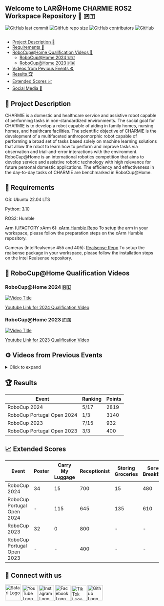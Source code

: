 ## Welcome to LAR@Home CHARMIE ROS2 Workspace Repository  :mechanical_arm: :portugal: 

![GitHub last commit](https://img.shields.io/github/last-commit/SparkRibeiro21/charmie_ws)
![GitHub repo size](https://img.shields.io/github/repo-size/SparkRibeiro21/charmie_ws)
![GitHub contributors](https://img.shields.io/github/contributors/SparkRibeiro21/charmie_ws)
![GitHub](https://img.shields.io/github/license/SparkRibeiro21/charmie_ws)

##

* [Project Description :book:](#book-project-description)
* [Requirements :rocket:](#rocket-requirements)
* [RoboCup@Home Qualification Videos :robot:](#robot-robocuphome-qualification-videos)
  * [RoboCup@Home 2024 :netherlands:](#robocuphome-2024-netherlands)
  * [RoboCup@Home 2023 :fr:](#robocuphome-2023-fr)
* [Videos from Pevious Events :gear:](#gear-videos-from-previous-events)
* [Results :trophy:](#trophy-results)
* [Extended Scores :chart_with_upwards_trend:](#chart_with_upwards_trend-extended-scores)
* [Social Media :handshake:](#handshake-connect-with-us)

## :book: Project Description

CHARMIE is a domestic and healthcare service and assistive robot capable of performing tasks in non-standardized environments. The social goal for CHARMIE is to develop a robot capable of aiding in family homes, nursing homes, and healthcare facilities. The scientific objective of CHARMIE is the development of a multifaceted anthropomorphic robot capable of performing a broad set of tasks based solely on machine learning solutions that allow the robot to learn how to perform and improve tasks via observation and trial-and-error interactions with the environment. RoboCup@Home is an international robotics competition that aims to develop service and assistive robotic technology with high relevance for future personal domestic applications. The efficiency and effectiveness in the day-to-day tasks of CHARMIE are benchmarked in RoboCup@Home.

## :rocket: Requirements

OS: Ubuntu 22.04 LTS

Python: 3.10

ROS2: Humble

Arm (UFACTORY xArm 6): [xArm Humble Repo](https://github.com/xArm-Developer/xarm_ros2/tree/humble?tab=readme-ov-file)
To setup the arm in your workspace, please follow the preparation steps on the xArm Humble repository. 

Cameras (IntelRealsense 455 and 405): [Realsense Repo](https://github.com/IntelRealSense/realsense-ros)
To setup the realsense package in your workspace, please follow the installation steps on the Intel Realsense repository. 

## :robot: RoboCup@Home Qualification Videos

### RoboCup@Home 2024 :netherlands:

[![Video Title](https://img.youtube.com/vi/RNr9uOhubqw/0.jpg)](https://www.youtube.com/watch?v=RNr9uOhubqw)

[Youtube Link for 2024 Qualification Video](https://m.youtube.com/watch?v=RNr9uOhubqw)

### RoboCup@Home 2023 :fr:

[![Video Title](https://img.youtube.com/vi/gNx9OYljlcw/0.jpg)](https://www.youtube.com/watch?v=gNx9OYljlcw)

[Youtube Link for 2023 Qualification Video](https://m.youtube.com/watch?v=gNx9OYljlcw)

## :gear: Videos from Previous Events 
<details>
  <summary>Click to expand</summary>

  ## Serve Breakfast (RoboCup Portugal Open 2024)

  [![Video Title](https://img.youtube.com/vi/ZhBd1PQpAB0/0.jpg)](https://www.youtube.com/watch?v=ZhBd1PQpAB0)

  [Youtube Link for Serve Breakfast Task from RoboCup Portugal Open 2024](https://www.youtube.com/watch?v=ZhBd1PQpAB0)

  ## Storing Groceries (RoboCup Portugal Open 2024)

  [![Video Title](https://img.youtube.com/vi/_QoUEJi4D6c/0.jpg)](https://www.youtube.com/watch?v=_QoUEJi4D6c)

  [Youtube Link for Storing Groceries Task from RoboCup Portugal Open 2024](https://www.youtube.com/watch?v=_QoUEJi4D6c)

  ## Receptionist (RoboCup Portugal Open 2024)

  [![Video Title](https://img.youtube.com/vi/1B0Hf0hebCI/0.jpg)](https://www.youtube.com/watch?v=1B0Hf0hebCI)

  [Youtube Link for Receptionist Task from RoboCup Portugal Open 2024](https://www.youtube.com/watch?v=1B0Hf0hebCI)

  ## Carry my Luggage (RoboCup Portugal Open 2024)

  [![Video Title](https://img.youtube.com/vi/jc68am8VqAk/0.jpg)](https://www.youtube.com/watch?v=jc68am8VqAk)

  [Youtube Link for Carry my Luggage Task from RoboCup Portugal Open 2024](https://www.youtube.com/watch?v=jc68am8VqAk)

  ## Receptionist (RoboCup 2023)

  [![Video Title](https://img.youtube.com/vi/rYzFhlLRpxc/0.jpg)](https://www.youtube.com/watch?v=rYzFhlLRpxc)

  [Youtube Link for Receptionist Task from RoboCup 2023](https://m.youtube.com/watch?v=rYzFhlLRpxc)
  
</details>

## :trophy: Results

|Event|Ranking|Points|
| ------------- | ------------- | ------------- |
|RoboCup 2024|5/17|2819|
|RoboCup Portugal Open 2024|1/3|3140|
|RoboCup 2023|7/15|932|
|RoboCup Portugal Open 2023|3/3|400|



## :chart_with_upwards_trend: Extended Scores
|Event|Poster|Carry My Luggage|Receptionist|Storing Groceries|Serve Breakfast|GPSR|Total Stage 1|Clean the Table|Restaurant|Stickler for the rules|EGPSR|Total Stage 2|Total Event|
| ------------- | ------------- | ------------- | ------------- | ------------- | ------------- | ------------- | ------------- | ------------- | ------------- | ------------- | ------------- | ------------- | ------------- |
|RoboCup 2024|34|15|700|15|480|-|1244|525|100|800|150|1575|2819|
|RoboCup Portugal Open 2024|-|115|645|135|610|-|1505|15|1120|500|-|1635|3140|
|RoboCup 2023|32|0|800|-|-|-|832|-|0|100|-|100|932|
|RoboCup Portugal Open 2023|-|-|400|-|-|-|400|-|-|-|-|0|400|


## :handshake: Connect with us

<a href="http://lar.dei.uminho.pt">
  <img src="https://github.com/gauravghongde/social-icons/blob/master/SVG/Color/Safari.svg" alt="Safari Logo" width="52">
</a>
<a href="https://www.youtube.com/@lar_uminho">
  <img src="https://github.com/gauravghongde/social-icons/blob/master/PNG/Color/Youtube.png" alt="YouTube Logo" width="50">
</a>
<a href="https://www.instagram.com/lar_uminho">
  <img src="https://github.com/gauravghongde/social-icons/blob/master/SVG/Color/Instagram.svg" alt="Instagram Logo" width="50">
</a>
<a href="https://www.facebook.com/profile.php?id=100088692420376">
  <img src="https://github.com/gauravghongde/social-icons/blob/master/PNG/Color/Facebook.png" alt="Facebook Logo" width="50">
</a>
<a href="https://www.tiktok.com/@lar_uminho">
  <img src="https://github.com/gauravghongde/social-icons/blob/master/PNG/Color/Tik%20Tok.png" alt="Tik Tok Logo" width="48">
</a>
<a href="https://github.com/SparkRibeiro21/charmie_ws">
  <img src="https://github.com/gauravghongde/social-icons/blob/master/SVG/Color/Github.svg" alt="Github Logo" width="50">
</a>


